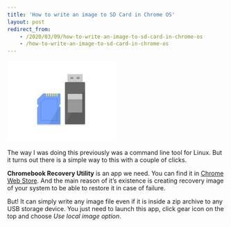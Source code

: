 ```yaml
---
title: 'How to write an image to SD Card in Chrome OS'
layout: post
redirect_from:
    - /2020/03/09/how-to-write-an-image-to-sd-card-in-chrome-os
    - /how-to-write-an-image-to-sd-card-in-chrome-os
---
```


![image](/img/how-to-write-an-image-to-sd-card-in-chrome-os/unnamed-e1583760740384.jpg)

The way I was doing this previously was a command line tool for Linux. But it turns out there is a simple way to this with a couple of clicks.

**Chromebook Recovery Utility** is an app we need. You can find it in [Chrome Web Store](https://chrome.google.com/webstore/detail/chromebook-recovery-utili/jndclpdbaamdhonoechobihbbiimdgai). And the main reason of it’s existence is creating recovery image of your system to be able to restore it in case of failure.

But! It can simply write any image file even if it is inside a zip archive to any USB storage device. You just need to launch this app, click gear icon on the top and choose _Use local image option_.